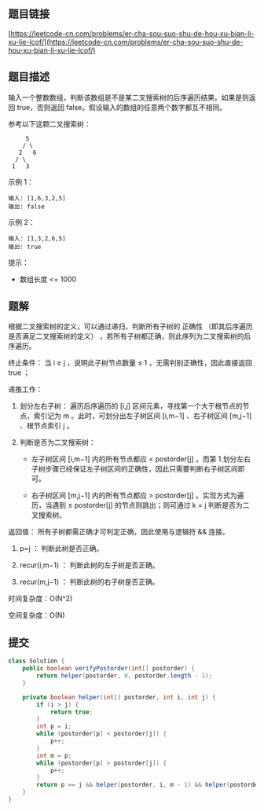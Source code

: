 ## 题目链接

[https://leetcode-cn.com/problems/er-cha-sou-suo-shu-de-hou-xu-bian-li-xu-lie-lcof/](https://leetcode-cn.com/problems/er-cha-sou-suo-shu-de-hou-xu-bian-li-xu-lie-lcof/)

## 题目描述

输入一个整数数组，判断该数组是不是某二叉搜索树的后序遍历结果。如果是则返回 true，否则返回 false。假设输入的数组的任意两个数字都互不相同。

参考以下这颗二叉搜索树：

```
     5
    / \
   2   6
  / \
 1   3
```

示例 1：

```
输入: [1,6,3,2,5]
输出: false
```

示例 2：

```
输入: [1,3,2,6,5]
输出: true
```

提示：

- 数组长度 <= 1000

## 题解

根据二叉搜索树的定义，可以通过递归，判断所有子树的 正确性 （即其后序遍历是否满足二叉搜索树的定义） ，若所有子树都正确，则此序列为二叉搜索树的后序遍历。

终止条件： 当 i ≥ j ，说明此子树节点数量 ≤ 1 ，无需判别正确性，因此直接返回 true ；

递推工作：

1. 划分左右子树： 遍历后序遍历的 [i,j] 区间元素，寻找第一个大于根节点的节点，索引记为 m 。此时，可划分出左子树区间 [i,m−1] 、右子树区间 [m,j−1] 、根节点索引 j 。

2. 判断是否为二叉搜索树：

    - 左子树区间 [i,m−1] 内的所有节点都应 < postorder[j] 。而第 1.划分左右子树步骤已经保证左子树区间的正确性，因此只需要判断右子树区间即可。

    - 右子树区间 [m,j−1] 内的所有节点都应 > postorder[j] 。实现方式为遍历，当遇到 ≤ postorder[j] 的节点则跳出；则可通过 k = j 判断是否为二叉搜索树。

返回值： 所有子树都需正确才可判定正确，因此使用与逻辑符 && 连接。

1. p=j ： 判断此树是否正确。

2. recur(i,m−1) ： 判断此树的左子树是否正确。

3. recur(m,j−1) ： 判断此树的右子树是否正确。

时间复杂度：O(N^2)

空间复杂度：O(N)

## 提交

```java
class Solution {
    public boolean verifyPostorder(int[] postorder) {
        return helper(postorder, 0, postorder.length - 1);
    }

    private boolean helper(int[] postorder, int i, int j) {
        if (i > j) {
            return true;
        }
        int p = i;
        while (postorder[p] < postorder[j]) {
            p++;
        }
        int m = p;
        while (postorder[p] > postorder[j]) {
            p++;
        }
        return p == j && helper(postorder, i, m - 1) && helper(postorder, m, j - 1);
    }
}
```